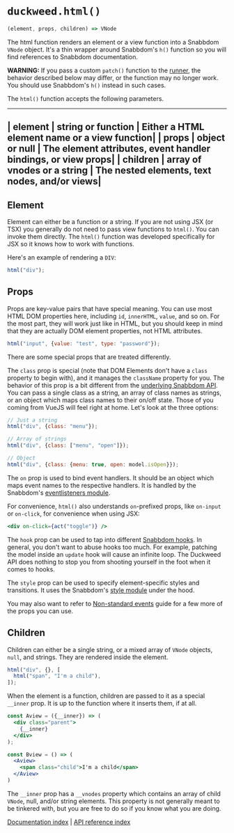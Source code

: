 # `duckweed.html()`

```javascript
(element, props, children) => VNode
```

The html function renders an element or a view function into a Snabbdom `VNode`
object. It's a thin wrapper around Snabbdom's `h()` function so you will find
references to Snabbdom documentation.

**WARNING:** If you pass a custom `patch()` function to the
[runner](./runner.md), the behavior described below may differ, or the function
may no longer work. You should use Snabbdom's `h()` instead in such cases.

The `html()` function accepts the following parameters.

---
| element | string or function | Either a HTML element name or a view function|
| props | object or null | The element attributes, event handler bindings, or view props|
| children | array of vnodes or a string | The nested elements, text nodes, and/or views|
---

## Element

Element can either be a function or a string. If you are not using JSX (or TSX)
you generally do not need to pass view functions to `html()`. You can invoke
them directly. The `html()` function was developed specifically for JSX so it
knows how to work with functions.

Here's an example of rendering a `DIV`:

```javascript
html("div");
```

## Props

Props are key-value pairs that have special meaning. You can use most HTML DOM
properties here, including `id`, `innerHTML`, `value`, and so on. For the most
part, they will work just like in HTML, but you should keep in mind that they
are actually DOM element properties, not HTML attributes.

```javascript
html("input", {value: "test", type: "password"});
```

There are some special props that are treated differently.

The `class` prop is special (note that DOM Elements don't have a `class`
property to begin with), and it manages the `className` property for you. The
behavior of this prop is a bit different from the [underlying Snabbdom
API](https://github.com/snabbdom/snabbdom#the-class-module). You can pass a
single class as a string, an array of class names as strings, or an object which
maps class names to their on/off state. Those of you coming from VueJS will feel
right at home. Let's look at the three options:

```javascript
// Just a string
html("div", {class: "menu"});

// Array of strings
html("div", {class: ["menu", "open"]});

// Object
html("div", {class: {menu: true, open: model.isOpen}});
```

The `on` prop is used to bind event handlers. It should be an object which maps
event names to the respective handlers. It is handled by the Snabbdom's
[eventlisteners
module](https://github.com/snabbdom/snabbdom#eventlisteners-module).

For convenience, `html()` also understands `on`-prefixed props, like `on-input`
or `on-click`, for convenience when using JSX:

```jsx
<div on-click={act("toggle")} />
```

The `hook` prop can be used to tap into different [Snabbdom
hooks](https://github.com/snabbdom/snabbdom#hooks). In general, you don't want
to abuse hooks too much. For example, patching the model inside an `update` hook
will cause an infinite loop. The Duckweed API does nothing to stop you from
shooting yourself in the foot when it comes to hooks.

The `style` prop can be used to specify element-specific styles and transitions.
It uses the Snabbdom's [style
module](https://github.com/snabbdom/snabbdom#the-style-module) under the hood.

You may also want to refer to [Non-standard
events](../guide/non-standard-events.md) guide for a few more of the props you
can use.

## Children

Children can either be a single string, or a mixed array of `VNode` objects,
`null`, and strings. They are rendered inside the element.

```javascript
html("div", {}, [
  html("span", "I'm a child"),
]);
```

When the element is a function, children are passed to it as a special `__inner`
prop. It is up to the function where it inserts them, if at all.

```jsx
const Aview = ({__inner}) => (
  <div class="parent">
    {__inner}
  </div>
);

const Bview = () => (
  <Aview>
    <span class="child">I'm a child</span>
  </Aview>
)
```

The `__inner` prop has a `__vnodes` property which contains an array of child
`VNode`, null, and/or string elements. This property is not generally meant to
be tinkered with, but you are free to do so if you know what you are doing.

[Documentation index](../main.md) | [API reference index](./main.md)
